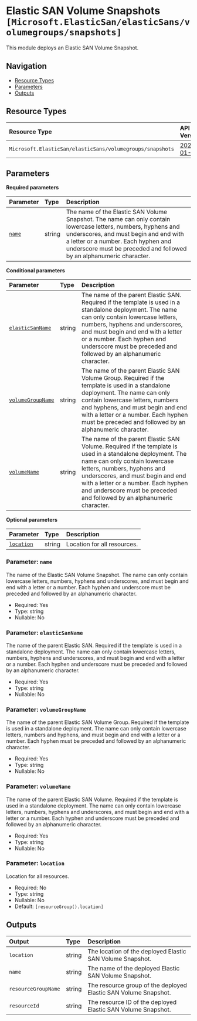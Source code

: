 # Elastic SAN Volume Snapshots `[Microsoft.ElasticSan/elasticSans/volumegroups/snapshots]`

This module deploys an Elastic SAN Volume Snapshot.

## Navigation

- [Resource Types](#Resource-Types)
- [Parameters](#Parameters)
- [Outputs](#Outputs)

## Resource Types

| Resource Type | API Version |
| :-- | :-- |
| `Microsoft.ElasticSan/elasticSans/volumegroups/snapshots` | [2023-01-01](https://learn.microsoft.com/en-us/azure/templates/Microsoft.ElasticSan/2023-01-01/elasticSans/volumegroups/snapshots) |

## Parameters

**Required parameters**

| Parameter | Type | Description |
| :-- | :-- | :-- |
| [`name`](#parameter-name) | string | The name of the Elastic SAN Volume Snapshot. The name can only contain lowercase letters, numbers, hyphens and underscores, and must begin and end with a letter or a number. Each hyphen and underscore must be preceded and followed by an alphanumeric character. |

**Conditional parameters**

| Parameter | Type | Description |
| :-- | :-- | :-- |
| [`elasticSanName`](#parameter-elasticsanname) | string | The name of the parent Elastic SAN. Required if the template is used in a standalone deployment. The name can only contain lowercase letters, numbers, hyphens and underscores, and must begin and end with a letter or a number. Each hyphen and underscore must be preceded and followed by an alphanumeric character. |
| [`volumeGroupName`](#parameter-volumegroupname) | string | The name of the parent Elastic SAN Volume Group. Required if the template is used in a standalone deployment. The name can only contain lowercase letters, numbers and hyphens, and must begin and end with a letter or a number. Each hyphen must be preceded and followed by an alphanumeric character. |
| [`volumeName`](#parameter-volumename) | string | The name of the parent Elastic SAN Volume. Required if the template is used in a standalone deployment. The name can only contain lowercase letters, numbers, hyphens and underscores, and must begin and end with a letter or a number. Each hyphen and underscore must be preceded and followed by an alphanumeric character. |

**Optional parameters**

| Parameter | Type | Description |
| :-- | :-- | :-- |
| [`location`](#parameter-location) | string | Location for all resources. |

### Parameter: `name`

The name of the Elastic SAN Volume Snapshot. The name can only contain lowercase letters, numbers, hyphens and underscores, and must begin and end with a letter or a number. Each hyphen and underscore must be preceded and followed by an alphanumeric character.

- Required: Yes
- Type: string
- Nullable: No

### Parameter: `elasticSanName`

The name of the parent Elastic SAN. Required if the template is used in a standalone deployment. The name can only contain lowercase letters, numbers, hyphens and underscores, and must begin and end with a letter or a number. Each hyphen and underscore must be preceded and followed by an alphanumeric character.

- Required: Yes
- Type: string
- Nullable: No

### Parameter: `volumeGroupName`

The name of the parent Elastic SAN Volume Group. Required if the template is used in a standalone deployment. The name can only contain lowercase letters, numbers and hyphens, and must begin and end with a letter or a number. Each hyphen must be preceded and followed by an alphanumeric character.

- Required: Yes
- Type: string
- Nullable: No

### Parameter: `volumeName`

The name of the parent Elastic SAN Volume. Required if the template is used in a standalone deployment. The name can only contain lowercase letters, numbers, hyphens and underscores, and must begin and end with a letter or a number. Each hyphen and underscore must be preceded and followed by an alphanumeric character.

- Required: Yes
- Type: string
- Nullable: No

### Parameter: `location`

Location for all resources.

- Required: No
- Type: string
- Nullable: No
- Default: `[resourceGroup().location]`

## Outputs

| Output | Type | Description |
| :-- | :-- | :-- |
| `location` | string | The location of the deployed Elastic SAN Volume Snapshot. |
| `name` | string | The name of the deployed Elastic SAN Volume Snapshot. |
| `resourceGroupName` | string | The resource group of the deployed Elastic SAN Volume Snapshot. |
| `resourceId` | string | The resource ID of the deployed Elastic SAN Volume Snapshot. |

